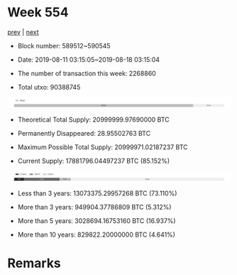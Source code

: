 # Week 554

[prev](week0553.md) | [next](week0555.md)

- Block number: 589512~590545

- Date: 2019-08-11 03:15:05~2019-08-18 03:15:04

- The number of transaction this week: 2268860

- Total utxo: 90388745

![](../images/mined_week0554.png)

- Theoretical Total Supply: 20999999.97690000 BTC

- Permanently Disappeared: 28.95502763 BTC

- Maximum Possible Total Supply: 20999971.02187237 BTC

- Current Supply: 17881796.04497237 BTC (85.152%)

![](../images/year_week0554.png)


- Less than 3 years: 13073375.29957268 BTC (73.110%)

- More than 3 years: 949904.37786809 BTC (5.312%)

- More than 5 years: 3028694.16753160 BTC (16.937%)

- More than 10 years: 829822.20000000 BTC (4.641%)

# Remarks

